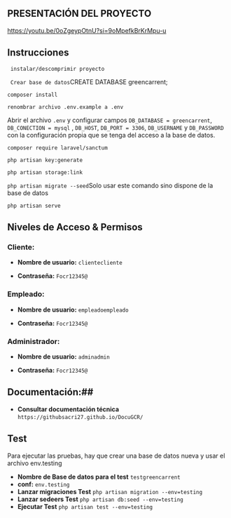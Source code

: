 ## PRESENTACIÓN DEL PROYECTO
https://youtu.be/0oZgeypOtnU?si=9oMpefkBrKrMpu-u

## Instrucciones

``` instalar/descomprimir proyecto```

``` Crear base de datos```CREATE DATABASE greencarrent;

``` composer install ```

``` renombrar archivo .env.example a .env ```

Abrir el archivo `.env` y configurar campos `DB_DATABASE = greencarrent`, `DB_CONECTION = mysql` , `DB_HOST`, `DB_PORT = 3306`, `DB_USERNAME` y `DB_PASSWORD` con la configuración propia que se tenga del acceso a la base de datos.

``` composer require laravel/sanctum ```

``` php artisan key:generate ```

``` php artisan storage:link ```

``` php artisan migrate --seed ```Solo usar este comando sino dispone de la base de datos

``` php artisan serve ```

## Niveles de Acceso & Permisos


### Cliente:

- **Nombre de usuario:** ``` clientecliente ```

- **Contraseña:** ``` Focr12345@ ```

### Empleado:

- **Nombre de usuario:** ``` empleadoempleado ```

- **Contraseña:** ``` Focr12345@ ```

### Administrador:

- **Nombre de usuario:** ``` adminadmin ```

- **Contraseña:** ``` Focr12345@ ```

## Documentación:##

- **Consultar documentación técnica**
``` https://githubsacri27.github.io/DocuGCR/ ```

## Test
Para ejecutar las pruebas, hay que crear una base de datos nueva y usar el archivo env.testing
- **Nombre de Base de datos para el test** ``` testgreencarrent ```
- **conf:** ``` env.testing ```
- **Lanzar migraciones Test** ``` php artisan migration --env=testing     ```
- **Lanzar sedeers Test** ``` php artisan db:seed --env=testing      ```
- **Ejecutar Test** ``` php artisan test --env=testing    ```

